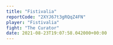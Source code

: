 ```yaml
---
title: "Fistivalia"
reportCode: "2XYJ67t3gRQqZ4FN"
player: "Fistivalia"
fight: "The Curator"
date: 2021-08-23T19:07:58.042000+00:00
---
```

